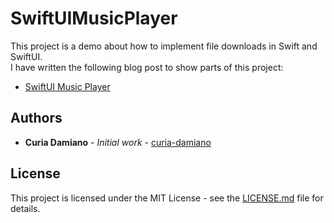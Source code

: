 # SwiftUIMusicPlayer

This project is a demo about how to implement file downloads in Swift and SwiftUI.\
I have written the following blog post to show parts of this project:
* [SwiftUI Music Player](https://curia.me/swiftui-music-player/)

## Authors

* **Curia Damiano** - *Initial work* - [curia-damiano](https://github.com/curia-damiano)

## License

This project is licensed under the MIT License - see the [LICENSE.md](LICENSE.md) file for details.
